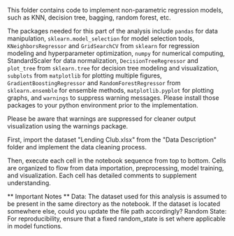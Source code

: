 This folder contains code to implement non-parametric regression models, such as KNN, decision tree, bagging, random forest, etc.

The packages needed for this part of the analysis include `pandas` for data manipulation, `sklearn.model_selection` for model selection tools, `KNeighborsRegressor` and `GridSearchCV` from `sklearn` for regression modeling and hyperparameter optimization, `numpy` for numerical computing, StandardScaler for data normalization, `DecisionTreeRegressor` and `plot_tree` from `sklearn.tree` for decision tree modeling and visualization, `subplots` from `matplotlib` for plotting multiple figures, `GradientBoostingRegressor` and `RandomForestRegressor` from `sklearn.ensemble` for ensemble methods, `matplotlib.pyplot` for plotting graphs, and `warnings` to suppress warning messages. Please install those packages to your python environment prior to the implementation.

Please be aware that warnings are suppressed for cleaner output visualization using the warnings package.

First, import the dataset "Lending Club.xlsx" from the "Data Description" folder and implement the data cleaning process.

Then, execute each cell in the notebook sequence from top to bottom. Cells are organized to flow from data importation, preprocessing, model training, and visualization. Each cell has detailed comments to supplement understanding.

** Important Notes **
Data: The dataset used for this analysis is assumed to be present in the same directory as the notebook. If the dataset is located somewhere else, could you update the file path accordingly?
Random State: For reproducibility, ensure that a fixed random_state is set where applicable in model functions.
